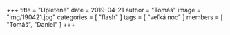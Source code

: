 +++
title = "Upletené"
date = 2019-04-21
author = "Tomáš"
image = "img/190421.jpg"
categories = [ "flash" ]
tags = [ "veľká noc" ]
members = [ "Tomáš", "Daniel" ]
+++

